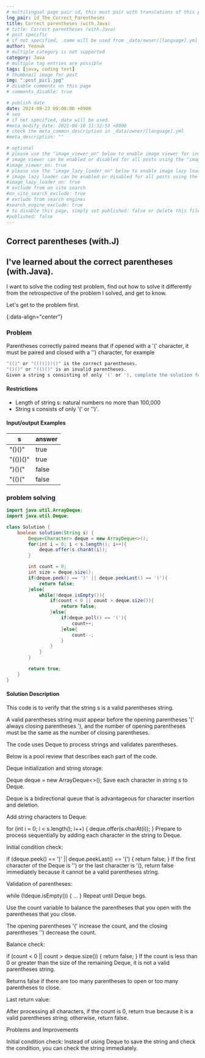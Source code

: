 ```yaml
---
# multilingual page pair id, this must pair with translations of this page. (This name must be unique)
lng_pair: id_The_Correct_Parentheses
title: Correct parentheses (with.Java)
# title: Correct parentheses (with.Java)
# post specific
# if not specified, .name will be used from _data/owner/[language].yml
author: Yeonuk
# multiple category is not supported
category: Java
# multiple tag entries are possible
tags: [java, coding test]
# thumbnail image for post
img: ":post_pic1.jpg"
# disable comments on this page
# comments_disable: true

# publish date
date: 2024-09-23 09:00:00 +0900
# seo
# if not specified, date will be used.
#meta_modify_date: 2021-08-10 11:32:53 +0900
# check the meta_common_description in _data/owner/[language].yml
#meta_description: ""

# optional
# please use the "image_viewer_on" below to enable image viewer for individual pages or posts (_posts/ or [language]/_posts folders).
# image viewer can be enabled or disabled for all posts using the "image_viewer_posts: true" setting in _data/conf/main.yml.
#image_viewer_on: true
# please use the "image_lazy_loader_on" below to enable image lazy loader for individual pages or posts (_posts/ or [language]/_posts folders).
# image lazy loader can be enabled or disabled for all posts using the "image_lazy_loader_posts: true" setting in _data/conf/main.yml.
#image_lazy_loader_on: true
# exclude from on site search
#on_site_search_exclude: true
# exclude from search engines
#search_engine_exclude: true
# to disable this page, simply set published: false or delete this file
#published: false
---
```


<!-- outline-start -->

## Correct parentheses (with.J)

## I've learned about the correct parentheses (with.Java).

I want to solve the coding test problem, find out how to solve it differently from the retrospective of the problem I solved, and get to know.

Let's get to the problem first.

{:data-align="center"}

<!-- outline-end -->

### Problem

Parentheses correctly paired means that if opened with a '(' character, it must be paired and closed with a '') character, for example

```bash
"(()" or "((())))()" is the correct parentheses.
"()()" or "(()()" is an invalid parentheses.
Given a string s consisting of only '(' or '), complete the solution function that returns true if the string s is correct parentheses and false if it is incorrect parentheses.
```

#### Restrictions

- Length of string s: natural numbers no more than 100,000
- String s consists of only '(' or '')'.

#### Input/output Examples

| s        | answer |
| -------- | ------ |
| "()()"   | true   |
| "(())()" | true   |
| ")()("   | false  |
| "(()("   | false  |

### problem solving

```java
import java.util.ArrayDeque;
import java.util.Deque;

class Solution {
    boolean solution(String s) {
        Deque<Character> deque = new ArrayDeque<>();
        for(int i = 0; i < s.length(); i++){
            deque.offer(s.charAt(i));
        }

        int count = 0;
        int size = deque.size();
        if(deque.peek() == ')' || deque.peekLast() == '('){
            return false;
        }else{
            while(!deque.isEmpty()){
                if(count < 0 || count > deque.size()){
                    return false;
                }else{
                    if(deque.poll() == '('){
                        count++;
                    }else{
                        count--;
                    }
                }
            }
        }

        return true;
    }
}
```

#### Solution Description

This code is to verify that the string s is a valid parentheses string.

A valid parentheses string must appear before the opening parentheses '(' always closing parentheses '), and the number of opening parentheses must be the same as the number of closing parentheses.

The code uses Deque to process strings and validates parentheses.

Below is a pool review that describes each part of the code.

Deque initialization and string storage:

Deque<Character> deque = new ArrayDeque<>();
Save each character in string s to Deque.

Deque is a bidirectional queue that is advantageous for character insertion and deletion.

Add string characters to Deque:

for (int i = 0; i < s.length(); i++) { deque.offer(s.charAt(i)); }
Prepare to process sequentially by adding each character in the string to Deque.

Initial condition check:

if (deque.peek() == ')' || deque.peekLast() == '(') { return false; }
If the first character of the Deque is '') or the last character is '(), return false immediately because it cannot be a valid parentheses string.

Validation of parentheses:

while (!deque.isEmpty()) { ... }
Repeat until Deque begs.

Use the count variable to balance the parentheses that you open with the parentheses that you close.

The opening parentheses '(' increase the count, and the closing parentheses '') decrease the count.

Balance check:

if (count < 0 || count > deque.size()) { return false; }
If the count is less than 0 or greater than the size of the remaining Deque, it is not a valid parentheses string.

Returns false if there are too many parentheses to open or too many parentheses to close.

Last return value:

After processing all characters, if the count is 0, return true because it is a valid parentheses string; otherwise, return false.

Problems and Improvements

Initial condition check:
Instead of using Deque to save the string and check the condition, you can check the string immediately.
